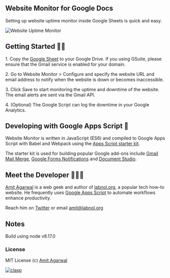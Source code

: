## Website Monitor for Google Docs

Setting up website uptime monitor inside Google Sheets is quick and easy.

![Website Uptime Monitor](https://www.labnol.org/media/website-monitor.png)

## Getting Started 🏃🏼

1\. Copy the [Google Sheet](http://bit.ly/Website-Monitor) to your Google Drive. If you using GSuite, please ensure that the Gmail service is enabled for your domain.

2\. Go to Website Monitor > Configure and specify the website URL and email address to notify when the website is down or becomes inaccessible.

3\. Click Save to start monitoring the uptime and downtime of the website. The email alerts are sent via the Gmail API.

4\. (Optional) The Google Script can log the downtime in your Google Analytics.

## Developing with Google Apps Script 🚀

Website Monitor is written in JavaScript (ES6) and compiled to Google Apps Script with Babel and Webpack using the [Apps Script starter kit](https://github.com/labnol/apps-script-starter).

The starter kit is used for building popular Google add-ons include [Gmail Mail Merge](https://chrome.google.com/webstore/detail/mail-merge-with-attachmen/nifmcbjailaccmombpjjpijjbfoicppp), [Google Forms Notifications](https://chrome.google.com/webstore/detail/email-notifications-for-f/acknfdkglemcidajjmehljifccmflhkm) and [Document Studio](https://chrome.google.com/webstore/detail/document-studio/nhgeilcelhkmajkfgmgldbinmgjjajlb).

## Meet the Developer 👨🏼‍💻

[Amit Agarwal](https://digitalinspiration.com/google-developer) is a web geek and author of [labnol.org](https://www.labnol.org/), a popular tech how-to website. He frequently uses [Google Apps Script](https://ctrlq.org/) to automate workflows enhance productivity. 

Reach him on [Twitter](https://twitter.com/labnol) or email amit@labnol.org

## Notes

Build using node v8.17.0

### License

MIT License (c) [Amit Agarwal](https://digitalinspiration.com/google-developer)

[![clasp](https://img.shields.io/badge/built%20with-clasp-4285f4.svg)](https://github.com/google/clasp)
